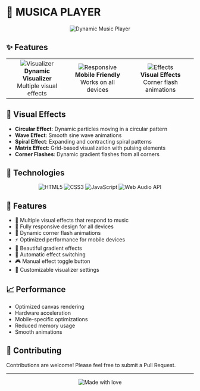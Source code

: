 # 🎵 MUSICA PLAYER

<div align="center">
  <img src="https://readme-typing-svg.herokuapp.com?font=Fira+Code&weight=500&size=40&pause=1000&color=FF0000&center=true&vCenter=true&random=false&width=600&height=100&lines=Dynamic+Music+Player;Interactive+Visualizer;Responsive+Design" alt="Dynamic Music Player" />
</div>

## ✨ Features

<div align="center">
  <table>
    <tr>
      <td align="center">
        <img src="https://img.shields.io/badge/Visualizer-FF0000?style=for-the-badge&logo=visual-studio-code&logoColor=white" alt="Visualizer" />
        <br>
        <b>Dynamic Visualizer</b>
        <br>
        Multiple visual effects
      </td>
      <td align="center">
        <img src="https://img.shields.io/badge/Responsive-FF0000?style=for-the-badge&logo=responsive&logoColor=white" alt="Responsive" />
        <br>
        <b>Mobile Friendly</b>
        <br>
        Works on all devices
      </td>
      <td align="center">
        <img src="https://img.shields.io/badge/Effects-FF0000?style=for-the-badge&logo=effects&logoColor=white" alt="Effects" />
        <br>
        <b>Visual Effects</b>
        <br>
        Corner flash animations
      </td>
    </tr>
  </table>
</div>

## 🎨 Visual Effects

- **Circular Effect**: Dynamic particles moving in a circular pattern
- **Wave Effect**: Smooth sine wave animations
- **Spiral Effect**: Expanding and contracting spiral patterns
- **Matrix Effect**: Grid-based visualization with pulsing elements
- **Corner Flashes**: Dynamic gradient flashes from all corners

## 🚀 Technologies

<div align="center">
  <img src="https://img.shields.io/badge/HTML5-E34F26?style=for-the-badge&logo=html5&logoColor=white" alt="HTML5" />
  <img src="https://img.shields.io/badge/CSS3-1572B6?style=for-the-badge&logo=css3&logoColor=white" alt="CSS3" />
  <img src="https://img.shields.io/badge/JavaScript-F7DF1E?style=for-the-badge&logo=javascript&logoColor=black" alt="JavaScript" />
  <img src="https://img.shields.io/badge/WebAudio-FF0000?style=for-the-badge&logo=web-audio-api&logoColor=white" alt="Web Audio API" />
</div>

## 🎯 Features

- 🎵 Multiple visual effects that respond to music
- 📱 Fully responsive design for all devices
- 🎨 Dynamic corner flash animations
- ⚡ Optimized performance for mobile devices
- 🎨 Beautiful gradient effects
- 🔄 Automatic effect switching
- 🎮 Manual effect toggle button
- 🎨 Customizable visualizer settings


## 📈 Performance

- Optimized canvas rendering
- Hardware acceleration
- Mobile-specific optimizations
- Reduced memory usage
- Smooth animations


## 👥 Contributing

Contributions are welcome! Please feel free to submit a Pull Request.

---

<div align="center">
  <img src="https://readme-typing-svg.herokuapp.com?font=Fira+Code&weight=500&size=20&pause=1000&color=FF0000&center=true&vCenter=true&random=false&width=600&height=50&lines=Made+with+❤️+by+Your+Name" alt="Made with love" />
</div> 
